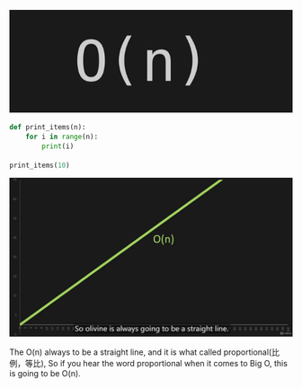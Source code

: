 ![image-20231019154447197](assets/image-20231019154447197.png)

```python
def print_items(n):
    for i in range(n):
        print(i)
        
print_items(10)
```

![image-20231019155553247](assets/image-20231019155553247.png)

The O(n) always to be a straight line, and it is what called proportional(比例，等比),  So if you hear the word proportional when it comes to Big O, this is going to be O(n).